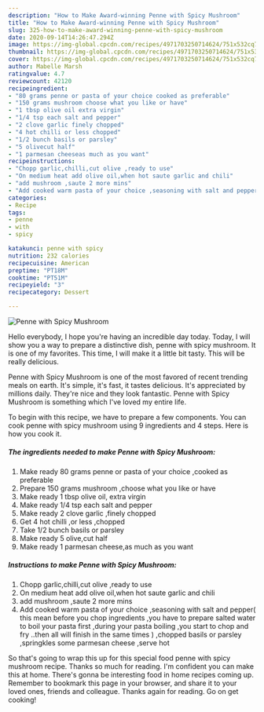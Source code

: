```yaml
---
description: "How to Make Award-winning Penne with Spicy Mushroom"
title: "How to Make Award-winning Penne with Spicy Mushroom"
slug: 325-how-to-make-award-winning-penne-with-spicy-mushroom
date: 2020-09-14T14:26:47.294Z
image: https://img-global.cpcdn.com/recipes/4971703250714624/751x532cq70/penne-with-spicy-mushroom-recipe-main-photo.jpg
thumbnail: https://img-global.cpcdn.com/recipes/4971703250714624/751x532cq70/penne-with-spicy-mushroom-recipe-main-photo.jpg
cover: https://img-global.cpcdn.com/recipes/4971703250714624/751x532cq70/penne-with-spicy-mushroom-recipe-main-photo.jpg
author: Mabelle Marsh
ratingvalue: 4.7
reviewcount: 42120
recipeingredient:
- "80 grams penne or pasta of your choice cooked as preferable"
- "150 grams mushroom choose what you like or have"
- "1 tbsp olive oil extra virgin"
- "1/4 tsp each salt and pepper"
- "2 clove garlic finely chopped"
- "4 hot chilli or less chopped"
- "1/2 bunch basils or parsley"
- "5 olivecut half"
- "1 parmesan cheeseas much as you want"
recipeinstructions:
- "Chopp garlic,chilli,cut olive ,ready to use"
- "On medium heat add olive oil,when hot saute garlic and chili"
- "add mushroom ,saute 2 more mins"
- "Add cooked warm pasta of your choice ,seasoning with salt and pepper( this mean before you chop ingredients ,you have to prepare salted water to boil your pasta first ,during your pasta boiling ,you start to chop and fry ..then all will finish in the same times ) ,chopped basils or parsley ,springkles some parmesan cheese ,serve hot"
categories:
- Recipe
tags:
- penne
- with
- spicy

katakunci: penne with spicy 
nutrition: 232 calories
recipecuisine: American
preptime: "PT18M"
cooktime: "PT51M"
recipeyield: "3"
recipecategory: Dessert

---
```



![Penne with Spicy Mushroom](https://img-global.cpcdn.com/recipes/4971703250714624/751x532cq70/penne-with-spicy-mushroom-recipe-main-photo.jpg)

Hello everybody, I hope you're having an incredible day today. Today, I will show you a way to prepare a distinctive dish, penne with spicy mushroom. It is one of my favorites. This time, I will make it a little bit tasty. This will be really delicious.



Penne with Spicy Mushroom is one of the most favored of recent trending meals on earth. It's simple, it's fast, it tastes delicious. It's appreciated by millions daily. They're nice and they look fantastic. Penne with Spicy Mushroom is something which I've loved my entire life.


To begin with this recipe, we have to prepare a few components. You can cook penne with spicy mushroom using 9 ingredients and 4 steps. Here is how you cook it.

<!--inarticleads1-->

##### The ingredients needed to make Penne with Spicy Mushroom:

1. Make ready 80 grams penne or pasta of your choice ,cooked as preferable
1. Prepare 150 grams mushroom ,choose what you like or have
1. Make ready 1 tbsp olive oil, extra virgin
1. Make ready 1/4 tsp each salt and pepper
1. Make ready 2 clove garlic ,finely chopped
1. Get 4 hot chilli ,or less ,chopped
1. Take 1/2 bunch basils or parsley
1. Make ready 5 olive,cut half
1. Make ready 1 parmesan cheese,as much as you want




<!--inarticleads2-->

##### Instructions to make Penne with Spicy Mushroom:

1. Chopp garlic,chilli,cut olive ,ready to use
1. On medium heat add olive oil,when hot saute garlic and chili
1. add mushroom ,saute 2 more mins
1. Add cooked warm pasta of your choice ,seasoning with salt and pepper( this mean before you chop ingredients ,you have to prepare salted water to boil your pasta first ,during your pasta boiling ,you start to chop and fry ..then all will finish in the same times ) ,chopped basils or parsley ,springkles some parmesan cheese ,serve hot




So that's going to wrap this up for this special food penne with spicy mushroom recipe. Thanks so much for reading. I'm confident you can make this at home. There's gonna be interesting food in home recipes coming up. Remember to bookmark this page in your browser, and share it to your loved ones, friends and colleague. Thanks again for reading. Go on get cooking!
